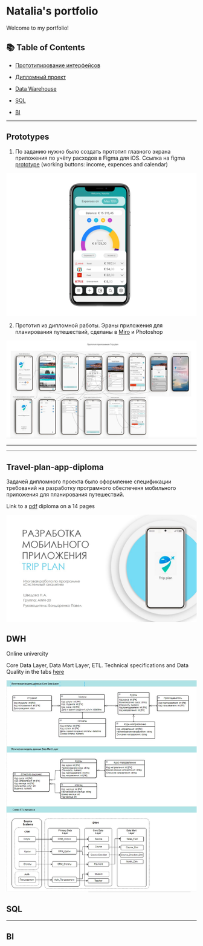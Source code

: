<h1>Natalia's portfolio</h1>

Welcome to my portfolio!
## 📚 Table of Contents

- [Прототипирование интерфейсов](#Prototypes)


- [Дипломный проект](#Travel-plan-app-diploma)
- [Data Warehouse](#DWH)
- [SQL](#SQL)
- [BI](#BI)



___

## Prototypes
1. По заданию нужно было создать прототип главного экрана приложения по учёту расходов в Figma для iOS. Ссылка на figma <a href="https://www.figma.com/proto/fKyYFi0qrNkGeUYZLYyP6y/%D0%9F%D1%80%D0%BE%D1%82%D0%BE%D1%82%D0%B8%D0%BF?node-id=2-3&scaling=scale-down&page-id=1%3A2&starting-point-node-id=2%3A3&mode=design&t=d8PeZjRUUQvIGgCz-1" target="_blank">prototype</a> (working buttons: income, expences and calendar)
   
![Screenshot of a home screen](figma.jpg)

2. Прототип из дипломной работы. Эраны приложения для планирования путешествий, сделаны в <a href="https://miro.com/app/board/o9J_kz8XEt4=/?share_link_id=271714930996">Miro</a> и Photoshop
   
![Screenshot](prototype_diploma.jpg)
___




___

## Travel-plan-app-diploma
Задачей дипломного проекта было оформление спецификации требований на разработку програмного обеспеченя мобильного приложения для планирования путешествий.

Link to a [pdf](diploma.pptx.pdf) diploma on a 14 pages

![Screenshot](diploma_title.jpg)

## DWH
Online univercity

Core Data Layer, Data Mart Layer, ETL. Technical specifications and Data Quality in the tabs <a href="https://docs.google.com/spreadsheets/d/17Da7IS6fAjHAVv1_yUw3HUlk2hFT_h_5kpTfDOwxJ-s/edit?usp=sharing">here</a>

![Screenshot](dwh.jpg)

## SQL


___

## BI
